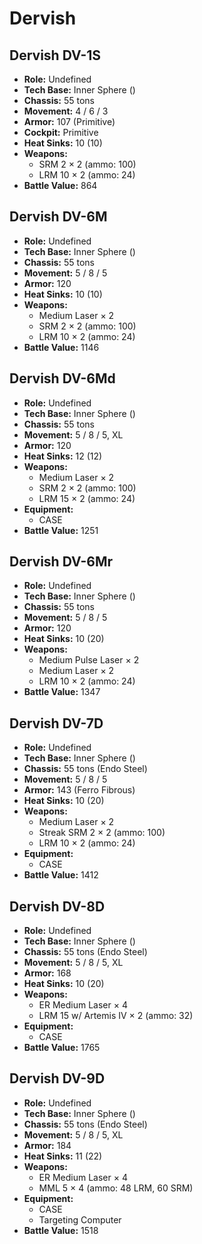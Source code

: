 # Dervish
## Dervish DV-1S
- **Role:** Undefined
- **Tech Base:** Inner Sphere ()
- **Chassis:** 55 tons
- **Movement:** 4 / 6 / 3
- **Armor:** 107 (Primitive)
- **Cockpit:** Primitive
- **Heat Sinks:** 10 (10)
- **Weapons:**
  - SRM 2 × 2 (ammo: 100)
  - LRM 10 × 2 (ammo: 24)
- **Battle Value:** 864

## Dervish DV-6M
- **Role:** Undefined
- **Tech Base:** Inner Sphere ()
- **Chassis:** 55 tons
- **Movement:** 5 / 8 / 5
- **Armor:** 120
- **Heat Sinks:** 10 (10)
- **Weapons:**
  - Medium Laser × 2
  - SRM 2 × 2 (ammo: 100)
  - LRM 10 × 2 (ammo: 24)
- **Battle Value:** 1146

## Dervish DV-6Md
- **Role:** Undefined
- **Tech Base:** Inner Sphere ()
- **Chassis:** 55 tons
- **Movement:** 5 / 8 / 5, XL
- **Armor:** 120
- **Heat Sinks:** 12 (12)
- **Weapons:**
  - Medium Laser × 2
  - SRM 2 × 2 (ammo: 100)
  - LRM 15 × 2 (ammo: 24)
- **Equipment:**
  - CASE
- **Battle Value:** 1251

## Dervish DV-6Mr
- **Role:** Undefined
- **Tech Base:** Inner Sphere ()
- **Chassis:** 55 tons
- **Movement:** 5 / 8 / 5
- **Armor:** 120
- **Heat Sinks:** 10 (20)
- **Weapons:**
  - Medium Pulse Laser × 2
  - Medium Laser × 2
  - LRM 10 × 2 (ammo: 24)
- **Battle Value:** 1347

## Dervish DV-7D
- **Role:** Undefined
- **Tech Base:** Inner Sphere ()
- **Chassis:** 55 tons (Endo Steel)
- **Movement:** 5 / 8 / 5
- **Armor:** 143 (Ferro Fibrous)
- **Heat Sinks:** 10 (20)
- **Weapons:**
  - Medium Laser × 2
  - Streak SRM 2 × 2 (ammo: 100)
  - LRM 10 × 2 (ammo: 24)
- **Equipment:**
  - CASE
- **Battle Value:** 1412

## Dervish DV-8D
- **Role:** Undefined
- **Tech Base:** Inner Sphere ()
- **Chassis:** 55 tons (Endo Steel)
- **Movement:** 5 / 8 / 5, XL
- **Armor:** 168
- **Heat Sinks:** 10 (20)
- **Weapons:**
  - ER Medium Laser × 4
  - LRM 15 w/ Artemis IV × 2 (ammo: 32)
- **Equipment:**
  - CASE
- **Battle Value:** 1765

## Dervish DV-9D
- **Role:** Undefined
- **Tech Base:** Inner Sphere ()
- **Chassis:** 55 tons (Endo Steel)
- **Movement:** 5 / 8 / 5, XL
- **Armor:** 184
- **Heat Sinks:** 11 (22)
- **Weapons:**
  - ER Medium Laser × 4
  - MML 5 × 4 (ammo: 48 LRM, 60 SRM)
- **Equipment:**
  - CASE
  - Targeting Computer
- **Battle Value:** 1518

